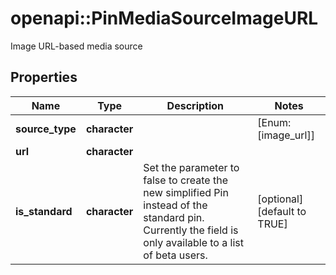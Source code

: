 # openapi::PinMediaSourceImageURL

Image URL-based media source

## Properties
Name | Type | Description | Notes
------------ | ------------- | ------------- | -------------
**source_type** | **character** |  | [Enum: [image_url]] 
**url** | **character** |  | 
**is_standard** | **character** | Set the parameter to false to create the new simplified Pin instead of the standard pin. Currently the field is only available to a list of beta users. | [optional] [default to TRUE] 


